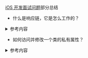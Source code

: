 [iOS 开发面试问题](https://github.com/lzyy/iOS-Developer-Interview-Questions)部分总结

* 什么是响应链，它是怎么工作的？
<details>
<summary> 参考内容 </summary>

[ResponderChain](https://github.com/luckyvondoit/OC_Document/blob/master/UIKit/ResponderChain/ResponderChain.md)

</details>

* 如何访问并修改一个类的私有属性？

<details>
<summary> 参考内容 </summary>
</br>

**共三种方式:**

- 过KVC来设置
- runtime动态改变
- 过 msg_send() 设置

例子：
[IFXChangePrivateProperty.h](https://github.com/luckyvondoit/OC_Foundation/blob/master/Classes/ChangePrivateProperty/IFXChangePrivateProperty.h)
[IFXChangePrivateProperty.m](https://github.com/luckyvondoit/OC_Foundation/blob/master/Classes/ChangePrivateProperty/IFXChangePrivateProperty.m)

</details>

